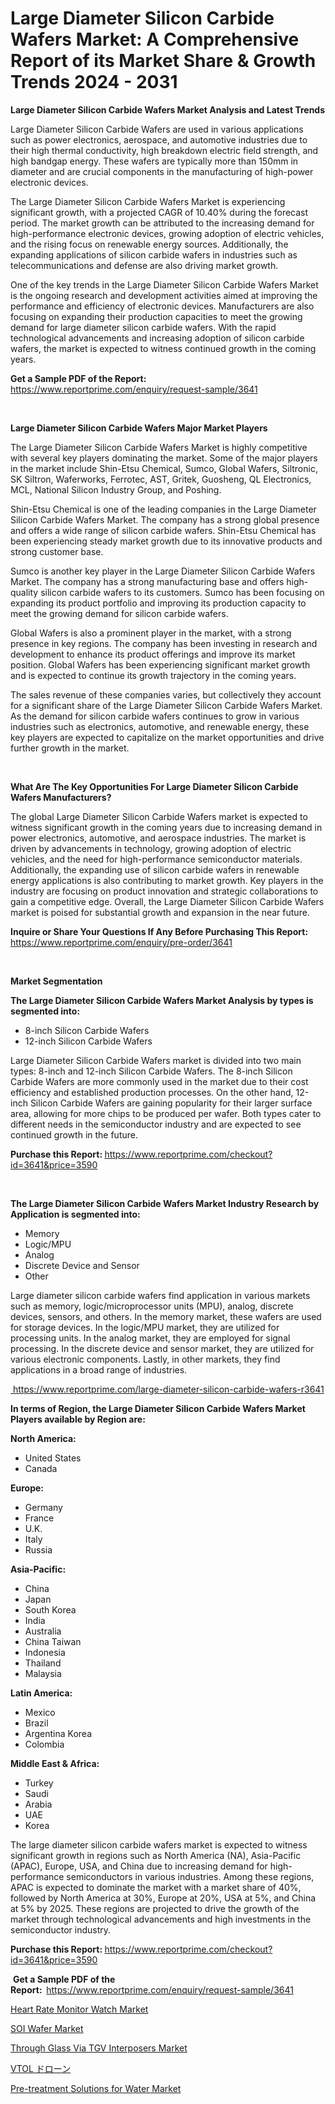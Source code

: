 <p><h1>Large Diameter Silicon Carbide Wafers Market: A Comprehensive Report of its Market Share & Growth Trends 2024 - 2031</h1></p><p><strong>Large Diameter Silicon Carbide Wafers Market Analysis and Latest Trends</strong></p>
<p><p>Large Diameter Silicon Carbide Wafers are used in various applications such as power electronics, aerospace, and automotive industries due to their high thermal conductivity, high breakdown electric field strength, and high bandgap energy. These wafers are typically more than 150mm in diameter and are crucial components in the manufacturing of high-power electronic devices.</p><p>The Large Diameter Silicon Carbide Wafers Market is experiencing significant growth, with a projected CAGR of 10.40% during the forecast period. The market growth can be attributed to the increasing demand for high-performance electronic devices, growing adoption of electric vehicles, and the rising focus on renewable energy sources. Additionally, the expanding applications of silicon carbide wafers in industries such as telecommunications and defense are also driving market growth.</p><p>One of the key trends in the Large Diameter Silicon Carbide Wafers Market is the ongoing research and development activities aimed at improving the performance and efficiency of electronic devices. Manufacturers are also focusing on expanding their production capacities to meet the growing demand for large diameter silicon carbide wafers. With the rapid technological advancements and increasing adoption of silicon carbide wafers, the market is expected to witness continued growth in the coming years.</p></p>
<p><strong>Get a Sample PDF of the Report:&nbsp;</strong> <a href="https://www.reportprime.com/enquiry/request-sample/3641">https://www.reportprime.com/enquiry/request-sample/3641</a></p>
<p>&nbsp;</p>
<p><strong>Large Diameter Silicon Carbide Wafers Major Market Players</strong></p>
<p><p>The Large Diameter Silicon Carbide Wafers Market is highly competitive with several key players dominating the market. Some of the major players in the market include Shin-Etsu Chemical, Sumco, Global Wafers, Siltronic, SK Siltron, Waferworks, Ferrotec, AST, Gritek, Guosheng, QL Electronics, MCL, National Silicon Industry Group, and Poshing.</p><p>Shin-Etsu Chemical is one of the leading companies in the Large Diameter Silicon Carbide Wafers Market. The company has a strong global presence and offers a wide range of silicon carbide wafers. Shin-Etsu Chemical has been experiencing steady market growth due to its innovative products and strong customer base.</p><p>Sumco is another key player in the Large Diameter Silicon Carbide Wafers Market. The company has a strong manufacturing base and offers high-quality silicon carbide wafers to its customers. Sumco has been focusing on expanding its product portfolio and improving its production capacity to meet the growing demand for silicon carbide wafers.</p><p>Global Wafers is also a prominent player in the market, with a strong presence in key regions. The company has been investing in research and development to enhance its product offerings and improve its market position. Global Wafers has been experiencing significant market growth and is expected to continue its growth trajectory in the coming years.</p><p>The sales revenue of these companies varies, but collectively they account for a significant share of the Large Diameter Silicon Carbide Wafers Market. As the demand for silicon carbide wafers continues to grow in various industries such as electronics, automotive, and renewable energy, these key players are expected to capitalize on the market opportunities and drive further growth in the market.</p></p>
<p>&nbsp;</p>
<p><strong>What Are The Key Opportunities For Large Diameter Silicon Carbide Wafers Manufacturers?</strong></p>
<p><p>The global Large Diameter Silicon Carbide Wafers market is expected to witness significant growth in the coming years due to increasing demand in power electronics, automotive, and aerospace industries. The market is driven by advancements in technology, growing adoption of electric vehicles, and the need for high-performance semiconductor materials. Additionally, the expanding use of silicon carbide wafers in renewable energy applications is also contributing to market growth. Key players in the industry are focusing on product innovation and strategic collaborations to gain a competitive edge. Overall, the Large Diameter Silicon Carbide Wafers market is poised for substantial growth and expansion in the near future.</p></p>
<p><strong>Inquire or Share Your Questions If Any Before Purchasing This Report:</strong> <a href="https://www.reportprime.com/enquiry/pre-order/3641">https://www.reportprime.com/enquiry/pre-order/3641</a></p>
<p>&nbsp;</p>
<p><strong>Market Segmentation</strong></p>
<p><strong>The Large Diameter Silicon Carbide Wafers Market Analysis by types is segmented into:</strong></p>
<p><ul><li>8-inch Silicon Carbide Wafers</li><li>12-inch Silicon Carbide Wafers</li></ul></p>
<p><p>Large Diameter Silicon Carbide Wafers market is divided into two main types: 8-inch and 12-inch Silicon Carbide Wafers. The 8-inch Silicon Carbide Wafers are more commonly used in the market due to their cost efficiency and established production processes. On the other hand, 12-inch Silicon Carbide Wafers are gaining popularity for their larger surface area, allowing for more chips to be produced per wafer. Both types cater to different needs in the semiconductor industry and are expected to see continued growth in the future.</p></p>
<p><strong>Purchase this Report:&nbsp;</strong><a href="https://www.reportprime.com/checkout?id=3641&price=3590">https://www.reportprime.com/checkout?id=3641&price=3590</a></p>
<p>&nbsp;</p>
<p><strong>The Large Diameter Silicon Carbide Wafers Market Industry Research by Application is segmented into:</strong></p>
<p><ul><li>Memory</li><li>Logic/MPU</li><li>Analog</li><li>Discrete Device and Sensor</li><li>Other</li></ul></p>
<p><p>Large diameter silicon carbide wafers find application in various markets such as memory, logic/microprocessor units (MPU), analog, discrete devices, sensors, and others. In the memory market, these wafers are used for storage devices. In the logic/MPU market, they are utilized for processing units. In the analog market, they are employed for signal processing. In the discrete device and sensor market, they are utilized for various electronic components. Lastly, in other markets, they find applications in a broad range of industries.</p></p>
<p><a href="https://www.reportprime.com/large-diameter-silicon-carbide-wafers-r3641">&nbsp;https://www.reportprime.com/large-diameter-silicon-carbide-wafers-r3641</a></p>
<p><strong>In terms of Region, the Large Diameter Silicon Carbide Wafers Market Players available by Region are:</strong></p>
<p>
    <p> <strong> North America: </strong>
        <ul>
            <li>United States</li>
            <li>Canada</li>
        </ul>
        </p> 
    <p> <strong> Europe: </strong>
        <ul>
            <li>Germany</li>
            <li>France</li>
            <li>U.K.</li>
            <li>Italy</li>
            <li>Russia</li>
        </ul>
        </p> 
    <p> <strong> Asia-Pacific: </strong>
        <ul>
            <li>China</li>
            <li>Japan</li>
            <li>South Korea</li>
            <li>India</li>
            <li>Australia</li>
            <li>China Taiwan</li>
            <li>Indonesia</li>
            <li>Thailand</li>
            <li>Malaysia</li>
        </ul>
        </p> 
    <p> <strong> Latin America: </strong>
        <ul>
            <li>Mexico</li>
            <li>Brazil</li>
            <li>Argentina Korea</li>
            <li>Colombia</li>
        </ul>
        </p> 
    <p> <strong> Middle East & Africa: </strong>
        <ul>
            <li>Turkey</li>
            <li>Saudi</li>
            <li>Arabia</li>
            <li>UAE</li>
            <li>Korea</li>
        </ul>
    </p>
    </p>
<p><p>The large diameter silicon carbide wafers market is expected to witness significant growth in regions such as North America (NA), Asia-Pacific (APAC), Europe, USA, and China due to increasing demand for high-performance semiconductors in various industries. Among these regions, APAC is expected to dominate the market with a market share of 40%, followed by North America at 30%, Europe at 20%, USA at 5%, and China at 5% by 2025. These regions are projected to drive the growth of the market through technological advancements and high investments in the semiconductor industry.</p></p>
<p><strong>Purchase this Report: </strong><a href="https://www.reportprime.com/checkout?id=3641&price=3590">https://www.reportprime.com/checkout?id=3641&price=3590</a></p>
<p>&nbsp;<strong>Get a Sample PDF of the Report:&nbsp;&nbsp;</strong><a href="https://www.reportprime.com/enquiry/request-sample/3641">https://www.reportprime.com/enquiry/request-sample/3641</a></p>
<p><strong></strong></p>
<p><p><a href="https://issuu.com/reportprime-2/docs/heart-rate-monitor-watch-market-size-2030.pptx">Heart Rate Monitor Watch Market</a></p><p><a href="https://github.com/juniordelafrance/Market-Research-Report-List-4/blob/main/soi-wafer-market.md">SOI Wafer Market</a></p><p><a href="https://github.com/jaidynmorantestelletmjzya/Market-Research-Report-List-3/blob/main/through-glass-via-tgv-interposers-market.md">Through Glass Via TGV Interposers Market</a></p><p><a href="https://github.com/leigh4852023/Market-Research-Report-List-2/blob/main/400731135424.md">VTOL ドローン</a></p><p><a href="https://www.linkedin.com/pulse/pre-treatment-solutions-water-market-emerging-trends-future-psuhc">Pre-treatment Solutions for Water Market</a></p></p>